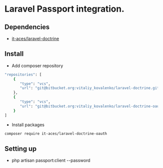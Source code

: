 # Laravel Passport integration.

## Dependencies

 * [it-aces/laravel-doctrine](https://bitbucket.org/vitaliy_kovalenko/laravel-doctrine/src/master/)

## Install

* Add composer repository

```BASH
"repositories": [
	{
       "type": "vcs",
       "url": "git@bitbucket.org:vitaliy_kovalenko/laravel-doctrine.git"
    },
    {
       "type": "vcs",
       "url": "git@bitbucket.org:vitaliy_kovalenko/laravel-doctrine-oauth.git"
    }
]
```

* Install packages

```BASH
composer require it-aces/laravel-doctrine-oauth
```

## Setting up

* php artisan passport:client --password


